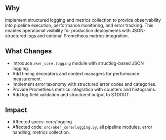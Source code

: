 ## Why
Implement structured logging and metrics collection to provide observability into pipeline execution, performance monitoring, and error tracking. This enables operational visibility for production deployments with JSON-structured logs and optional Prometheus metrics integration.

## What Changes
- Introduce `aker_core.logging` module with structlog-based JSON logging.
- Add timing decorators and context managers for performance measurement.
- Implement error taxonomy with structured error codes and categories.
- Provide Prometheus metrics integration with counters and histograms.
- Add log field validation and structured output to STDOUT.

## Impact
- Affected specs: core/logging
- Affected code: `src/aker_core/logging.py`, all pipeline modules, error handling, metrics collection.
